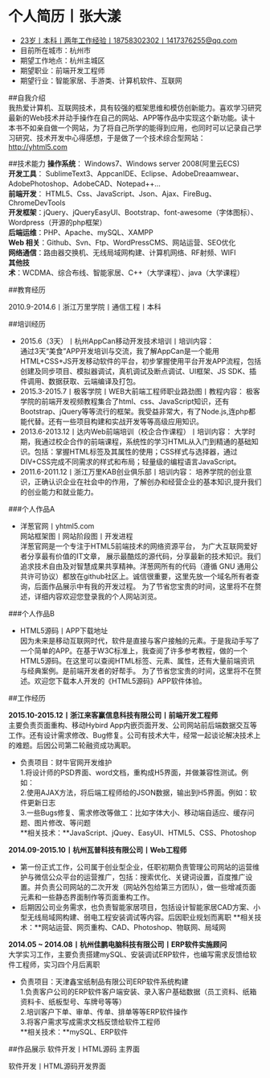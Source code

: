 个人简历丨张大漾   
========  
- 23岁丨本科丨两年工作经验丨18758302302丨1417376255@qq.com  
- 目前所在城市：杭州市  
- 期望工作地点：杭州主城区  
- 期望职业：前端开发工程师  
- 期望行业：智能家居、手游类、计算机软件、互联网  

##自我介绍  
我热爱计算机、互联网技术，具有较强的框架思维和模仿创新能力。喜欢学习研究最新的Web技术并动手操作在自己的网站、APP等作品中实现这个新功能。读十本书不如亲自做一个网站，为了将自己所学的能得到应用，也同时可以记录自己学习研究、技术开发中心得感想，于是做了一个技术综合型网站：http://yhtml5.com  

##技术能力
**操作系统**： Windows7、Windows server 2008(阿里云ECS)  
**开发工具**： SublimeText3、AppcanIDE、Eclipse、AdobeDreaamwear、AdobePhotoshop、AdobeCAD、Notepad++...  
**前端开发**： HTML5、Css、JavaScript、Json、Ajax、FireBug、ChromeDevTools  
**开发框架**：jQuery、jQueryEasyUI、Bootstrap、font-awesome（字体图标）、Wordpress（开源的php框架）  
**后端运维**：PHP、Apache、mySQL、XAMPP  
**Web 相关**：Github、Svn、Ftp、WordPressCMS、网站运营、SEO优化  
**网络通信**：路由器交换机、无线局域网构建、计算机网络、RF射频、WIFI  
**其他技术**：WCDMA、综合布线、智能家居、C++（大学课程）、java（大学课程）  

##教育经历

2010.9-2014.6丨浙江万里学院丨通信工程丨本科  

##培训经历

- 2015.6（3天）丨杭州AppCan移动开发技术培训丨培训内容：  
通过3天“美食”APP开发培训与交流，我了解AppCan是一个能用HTML+CSS+JS开发移动软件的平台，初步掌握使用平台开发APP流程，包括创建及同步项目、模拟器调试，真机调试及断点调试、UI框架、JS SDK、插件调用、数据获取、云端编译及打包。  
- 2015.3-2015.7丨极客学院丨WEB大前端工程师职业路劲图丨教程内容：
极客学院的前端开发视频教程集合了html、css、JavaScript知识，还有Bootstrap、jQuery等等流行的框架。我受益非常大，有了Node.js,连php都能代替。还有一些项目构建和实战开发等等高级应用知识。  
- 2013.6-2013.12丨达内Web前端培训（校企合作课程）丨培训内容：
大学时期，我通过校企合作的前端课程，系统性的学习HTML从入门到精通的基础知识。包括：掌握HTML标签及其属性的使用；CSS样式与选择器，通过DIV+CSS完成不同需求的样式和布局；轻量级的编程语言JavaScript。  
- 2011.6-2011.12丨浙江万里KAB创业俱乐部丨培训内容：
培养学院的创业意识，正确认识企业在社会中的作用，了解创办和经营企业的基本知识,提升我们的创业能力和就业能力。  

###个人作品A

- 洋葱官网丨yhtml5.com  
网站框架图丨网站阶段图丨开发进程  
	洋葱官网是一个专注于HTML5前端技术的网络资源平台， 为广大互联网爱好者分享最有价值的IT文章， 展示最酷炫的源代码，分享最新的技术知识。我们追求技术自由及对智慧成果共享精神。洋葱网所有的代码（遵循 GNU 通用公共许可协议）都放在github社区上。诚信很重要，这里先放一个域名所有者查询，后面作品展示中有我的开发过程。
	为了节省您宝贵的时间，这里将不在赘述，详细内容欢迎您登录我的个人网站浏览。  

###个人作品B

- HTML5源码丨APP下载地址  
因为未来是移动互联网时代，软件是直接与客户接触的元素。于是我动手写了一个简单的APP。在基于W3C标准上，我查阅了许多参考教程，做的一个HTML5源码。在这里可以查阅HTML标签、元素、属性，还有大量前端资讯与经典案例。是前端开发者的好帮手。
为了节省您宝贵的时间，这里将不在赘述。欢迎您下载本人开发的《HTML5源码》APP软件体验。

##工作经历

**2015.10-2015.12丨浙江来客赢信息科技有限公司丨前端开发工程师**  
主要负责页面重构、移动Hybird App内嵌页面开发、公司网站前后端数据交互等工作。还有设计需求修改、Bug修复。公司有技术大牛，经常一起谈论解决技术上的难题。后因公司第二轮融资成功离职。  
- 负责项目：财牛官网开发维护  
1.将设计师的PSD界面、word文档，重构成H5界面，并做兼容性测试。例如：  
2.使用AJAX方法，将后端工程师给的JSON数据，输出到H5界面。例如：软件更新日志  
3.一些Bugs修复、需求修改等做工：比如字体大小、移动端自适应、缓存问题、图片修改、等问题  
**相关技术：**JavaScript、jQuey、EasyUI、HTML5、CSS、Photoshop  

**2014.09-2015.10丨杭州瓦普科技有限公司丨Web工程师**  
- 第一份正式工作，公司属于创业型企业，任职初期负责管理公司网站的运营维护与微信公众平台的运营推广，包括：搜索优化、关键词设置，百度推广设置。并负责公司网站的二次开发（网站外包给第三方团队），做一些增减页面元素和一些静态界面制作等页面重构工作。  
- 后期因公司业务需求，也负责智能家居项目，包括设计智能家居CAD方案、小型无线局域网构建、弱电工程安装调试等内容。后因职业规划而离职
**相关技术：**网站运营、网页重构、CAD、Photoshop、物联网、局域网  

**2014.05 ~ 2014.08丨杭州佳鹏电脑科技有限公司丨ERP软件实施顾问**  
大学实习工作，主要负责搭建mySQL、安装调试ERP软件，也编写需求反馈给软件工程师，实习四个月后离职  
- 负责项目：天津鑫宝纸制品有限公司ERP软件系统构建  
1.负责客户公司的ERP软件客户端安装、录入客户基础数据（员工资料、纸箱资料卡、纸板型号、车牌号等等）  
2.培训客户下单、审单、传单、排单等等ERP软件操作  
3.将客户需求写成需求文档反馈给软件工程师  
**相关技术：**mySQL、ERP软件  

##作品展示
软件开发丨HTML源码 主界面

软件开发丨HTML源码开发界面
